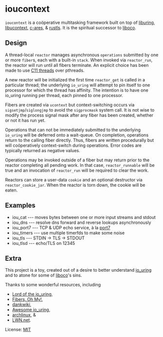 # ioucontext

`ioucontext` is a coöperative multitasking framework built on top of
[liburing](https://github.com/axboe/liburing),
[libucontext](https://github.com/kaniini/libucontext),
[c-ares](https://github.com/c-ares/c-ares), &
[rustls](https://github.com/rustls/rustls-ffi).
It is the spiritual successor to
[liboco](https://github.com/pallas/liboco).

## Design
A thread-local `reactor` manages asynchronous `operations` submitted by one
or more `fiber`s, each with a built-in `stack`.  When invoked via
`reactor_run`, the reactor will run until all fibers terminate.  An explicit
choice has been made to use
[C11 threads](https://en.cppreference.com/w/c/thread)
over pthreads.

A new reactor will be initialized the first time `reactor_get` is called in
a particular thread; the underlying `io_uring` will attempt to pin itself to
one processor for which the thread has affinity.  The intention is to have
one io_uring running per thread, each pinned to one processor.

Fibers are created via `ucontext` but context-switching occurs via
`sigsetjmp`/`siglongjmp` to avoid the `sigprocmask` system call.  It is not
wise to modify the process signal mask after any fiber has been created,
whether or not it has run yet.

Operations that can not be immediately submitted to the underlying
`io_uring` will be deferred onto a wait-queue.  On completion, operations
return to the calling fiber directly.  Thus, fibers are written procedurally
but will coöperatively context-switch during operations.  Error codes are
typically returned as negative values.

Operations may be invoked outside of a fiber but may return prior to the
reactor completing all pending work.  In that case, `reactor_runnable` will
be true and an invocation of `reactor_run` will be required to clear the
work.

Reactors can store a user-data `cookie` and an optional destructor via
`reactor_cookie_jar`.  When the reactor is torn down, the cookie will be
eaten.

## Examples
 * iou_cat --- moves bytes between one or more input streams and stdout
 * iou_dns --- resolve dns forward and reverse lookups asynchronously
 * iou_port7 --- TCP & UDP echo service, à la [port7](https://github.com/pallas/port7)
 * iou_timers --- use multiple timerfds to make some noise
 * iou_tls --- STDIN -> TLS -> STDOUT
 * iou_tlsd --- echo/TLS on 12345

## Extra

This project is a toy, created out of a desire to better understand
[io_uring](https://git.kernel.org/pub/scm/linux/kernel/git/torvalds/linux.git/tree/io_uring)
and to atone for some of
[liboco](https://github.com/pallas/liboco)'s
sins.

Thanks to some wonderful resources, including
 * [Lord of the io_uring](https://unixism.net/loti/),
 * [Fibers, Oh My!](https://graphitemaster.github.io/fibers/),
 * [dankwiki](https://nick-black.com/dankwiki/index.php/Io_uring),
 * [Awesome io_uring](https://github.com/espoal/awesome-iouring),
 * [archlinux](https://man.archlinux.org/listing/extra/liburing/), &
 * [LWN.net](https://lwn.net/).

License: [MIT](https://opensource.org/licenses/MIT)
